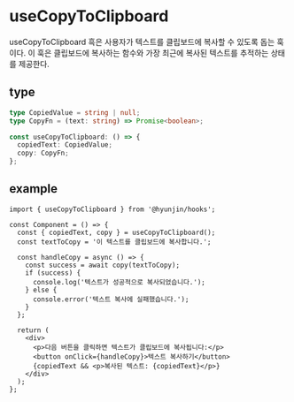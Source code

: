 # useCopyToClipboard

useCopyToClipboard 흑은 사용자가 텍스트를 클립보드에 복사할 수 있도록 돕는 훅이다. 이 훅은 클립보드에 복사하는 함수와 가장 최근에 복사된 텍스트를 추적하는 상태를 제공한다.

## type

```ts
type CopiedValue = string | null;
type CopyFn = (text: string) => Promise<boolean>;

const useCopyToClipboard: () => {
  copiedText: CopiedValue;
  copy: CopyFn;
};
```

## example

```tsx
import { useCopyToClipboard } from '@hyunjin/hooks';

const Component = () => {
  const { copiedText, copy } = useCopyToClipboard();
  const textToCopy = '이 텍스트를 클립보드에 복사합니다.';

  const handleCopy = async () => {
    const success = await copy(textToCopy);
    if (success) {
      console.log('텍스트가 성공적으로 복사되었습니다.');
    } else {
      console.error('텍스트 복사에 실패했습니다.');
    }
  };

  return (
    <div>
      <p>다음 버튼을 클릭하면 텍스트가 클립보드에 복사됩니다:</p>
      <button onClick={handleCopy}>텍스트 복사하기</button>
      {copiedText && <p>복사된 텍스트: {copiedText}</p>}
    </div>
  );
};
```
